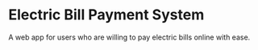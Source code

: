 # Electric Bill Payment System
A web app for users who are willing to pay electric bills online with ease.
